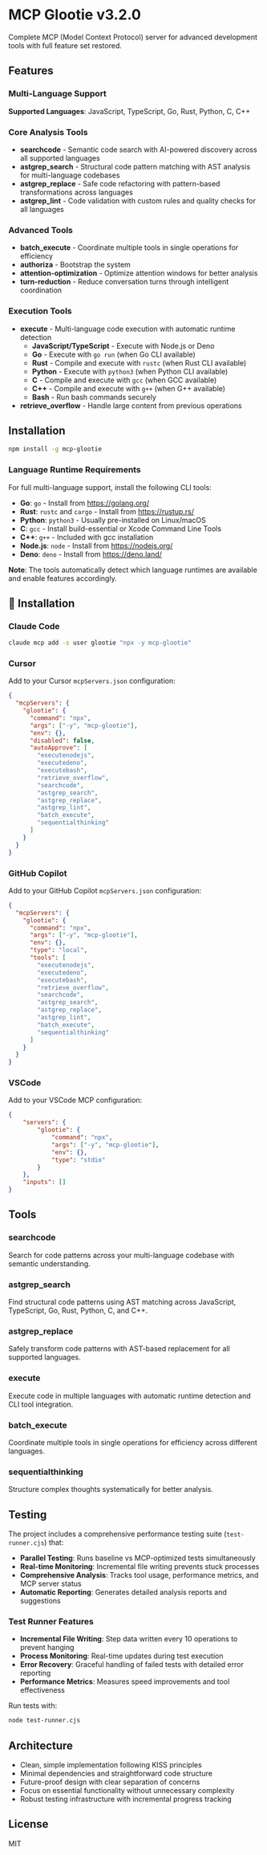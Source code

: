# MCP Glootie v3.2.0

Complete MCP (Model Context Protocol) server for advanced development tools with full feature set restored.

## Features

### Multi-Language Support
**Supported Languages**: JavaScript, TypeScript, Go, Rust, Python, C, C++

### Core Analysis Tools
- **searchcode** - Semantic code search with AI-powered discovery across all supported languages
- **astgrep_search** - Structural code pattern matching with AST analysis for multi-language codebases
- **astgrep_replace** - Safe code refactoring with pattern-based transformations across languages
- **astgrep_lint** - Code validation with custom rules and quality checks for all languages

### Advanced Tools
- **batch_execute** - Coordinate multiple tools in single operations for efficiency
- **authoriza** - Bootstrap the system
- **attention-optimization** - Optimize attention windows for better analysis
- **turn-reduction** - Reduce conversation turns through intelligent coordination

### Execution Tools
- **execute** - Multi-language code execution with automatic runtime detection
  - **JavaScript/TypeScript** - Execute with Node.js or Deno
  - **Go** - Execute with `go run` (when Go CLI available)
  - **Rust** - Compile and execute with `rustc` (when Rust CLI available)
  - **Python** - Execute with `python3` (when Python CLI available)
  - **C** - Compile and execute with `gcc` (when GCC available)
  - **C++** - Compile and execute with `g++` (when G++ available)
  - **Bash** - Run bash commands securely
- **retrieve_overflow** - Handle large content from previous operations

## Installation

```bash
npm install -g mcp-glootie
```

### Language Runtime Requirements

For full multi-language support, install the following CLI tools:

- **Go**: `go` - Install from https://golang.org/
- **Rust**: `rustc` and `cargo` - Install from https://rustup.rs/
- **Python**: `python3` - Usually pre-installed on Linux/macOS
- **C**: `gcc` - Install build-essential or Xcode Command Line Tools
- **C++**: `g++` - Included with gcc installation
- **Node.js**: `node` - Install from https://nodejs.org/
- **Deno**: `deno` - Install from https://deno.land/

**Note**: The tools automatically detect which language runtimes are available and enable features accordingly.

## 🚀 Installation

### Claude Code
```bash
claude mcp add -s user glootie "npx -y mcp-glootie"
```

### Cursor
Add to your Cursor `mcpServers.json` configuration:
```json
{
  "mcpServers": {
    "glootie": {
      "command": "npx",
      "args": ["-y", "mcp-glootie"],
      "env": {},
      "disabled": false,
      "autoApprove": [
        "executenodejs",
        "executedeno",
        "executebash",
        "retrieve_overflow",
        "searchcode",
        "astgrep_search",
        "astgrep_replace",
        "astgrep_lint",
        "batch_execute",
        "sequentialthinking"
      ]
    }
  }
}
```

### GitHub Copilot
Add to your GitHub Copilot `mcpServers.json` configuration:
```json
{
  "mcpServers": {
    "glootie": {
      "command": "npx",
      "args": ["-y", "mcp-glootie"],
      "env": {},
      "type": "local",
      "tools": [
        "executenodejs",
        "executedeno",
        "executebash",
        "retrieve_overflow",
        "searchcode",
        "astgrep_search",
        "astgrep_replace",
        "astgrep_lint",
        "batch_execute",
        "sequentialthinking"
      ]
    }
  }
}
```

### VSCode
Add to your VSCode MCP configuration:
```json
{
    "servers": {
        "glootie": {
            "command": "npx",
            "args": ["-y", "mcp-glootie"],
            "env": {},
            "type": "stdio"
        }
    },
    "inputs": []
}
```

## Tools

### searchcode
Search for code patterns across your multi-language codebase with semantic understanding.

### astgrep_search
Find structural code patterns using AST matching across JavaScript, TypeScript, Go, Rust, Python, C, and C++.

### astgrep_replace
Safely transform code patterns with AST-based replacement for all supported languages.

### execute
Execute code in multiple languages with automatic runtime detection and CLI tool integration.

### batch_execute
Coordinate multiple tools in single operations for efficiency across different languages.

### sequentialthinking
Structure complex thoughts systematically for better analysis.

## Testing

The project includes a comprehensive performance testing suite (`test-runner.cjs`) that:

- **Parallel Testing**: Runs baseline vs MCP-optimized tests simultaneously
- **Real-time Monitoring**: Incremental file writing prevents stuck processes
- **Comprehensive Analysis**: Tracks tool usage, performance metrics, and MCP server status
- **Automatic Reporting**: Generates detailed analysis reports and suggestions

### Test Runner Features

- **Incremental File Writing**: Step data written every 10 operations to prevent hanging
- **Process Monitoring**: Real-time updates during test execution
- **Error Recovery**: Graceful handling of failed tests with detailed error reporting
- **Performance Metrics**: Measures speed improvements and tool effectiveness

Run tests with:
```bash
node test-runner.cjs
```

## Architecture

- Clean, simple implementation following KISS principles
- Minimal dependencies and straightforward code structure
- Future-proof design with clear separation of concerns
- Focus on essential functionality without unnecessary complexity
- Robust testing infrastructure with incremental progress tracking

## License

MIT

